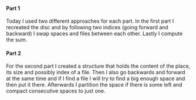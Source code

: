 #### Part 1

Today I used two different approaches for each part. In the first part I recreated the disc and by following two indices (going forward and backward) I swap spaces and files between each other. Lastly I compute the sum.

#### Part 2

For the second part I created a structure that holds the content of the place, its size and possibly index of a file. Then I also go backwards and forward at the same time and if I find a file I will try to find a big enough space and then put it there. Afterwards I partition the space if there is some left and compact consecutive spaces to just one.
